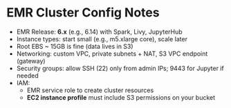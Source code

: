 # EMR Cluster Config Notes

- EMR Release: **6.x** (e.g., 6.14) with Spark, Livy, JupyterHub
- Instance types: start small (e.g., m5.xlarge core), scale later
- Root EBS ~ 15GB is fine (data lives in S3)
- Networking: custom VPC, private subnets + NAT, S3 VPC endpoint (gateway)
- Security groups: allow SSH (22) only from admin IPs; 9443 for Jupyter if needed
- IAM:
  - EMR service role to create cluster resources
  - **EC2 instance profile** must include S3 permissions on your bucket
